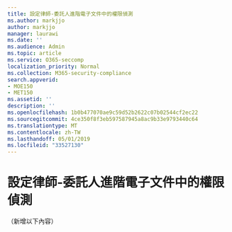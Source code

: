 ```yaml
---
title: 設定律師-委託人進階電子文件中的權限偵測
ms.author: markjjo
author: markjjo
manager: laurawi
ms.date: ''
ms.audience: Admin
ms.topic: article
ms.service: O365-seccomp
localization_priority: Normal
ms.collection: M365-security-compliance
search.appverid:
- MOE150
- MET150
ms.assetid: ''
description: ''
ms.openlocfilehash: 1b0b477070ae9c59d52b2622c07b02544cf2ec22
ms.sourcegitcommit: 4ce350f8f3eb597587945a8ac9b33e9793440c64
ms.translationtype: MT
ms.contentlocale: zh-TW
ms.lasthandoff: 05/01/2019
ms.locfileid: "33527130"
---
```

# <a name="set-up-attorney-client-privilege-detection-in-advanced-ediscovery"></a>設定律師-委託人進階電子文件中的權限偵測

（新增以下內容）
